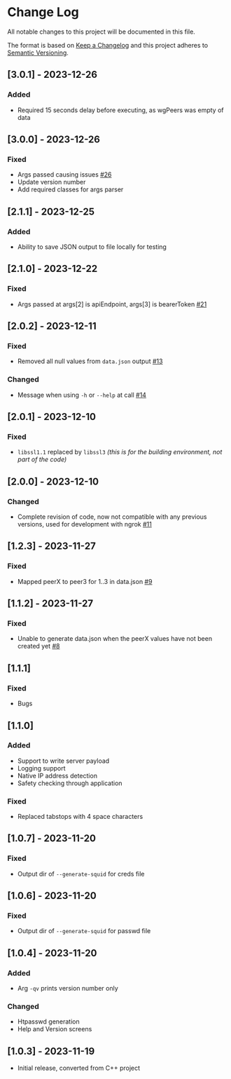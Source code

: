
# Change Log
All notable changes to this project will be documented in this file.
 
The format is based on [Keep a Changelog](http://keepachangelog.com/)
and this project adheres to [Semantic Versioning](http://semver.org/).

## [3.0.1] - 2023-12-26

### Added
- Required 15 seconds delay before executing, as wgPeers was empty of data

## [3.0.0] - 2023-12-26

### Fixed
- Args passed causing issues [#26](https://github.com/repasscloud/lunavpn-lvfucs/issues/26)
- Update version number
- Add required classes for args parser

## [2.1.1] - 2023-12-25

### Added

- Ability to save JSON output to file locally for testing

## [2.1.0] - 2023-12-22

### Fixed
- Args passed at args[2] is apiEndpoint, args[3] is bearerToken [#21](https://github.com/repasscloud/lunavpn-lvfucs/issues/21)

## [2.0.2] - 2023-12-11

### Fixed
- Removed all null values from `data.json` output [#13](https://github.com/repasscloud/lunavpn-lvfucs/issues/13)

### Changed
- Message when using `-h` or `--help` at call [#14](https://github.com/repasscloud/lunavpn-lvfucs/issues/14)

## [2.0.1] - 2023-12-10

### Fixed
- `libssl1.1` replaced by `libssl3` _(this is for the building environment, not part of the code)_

## [2.0.0] - 2023-12-10

### Changed
- Complete revision of code, now not compatible with any previous versions, used for development with ngrok [#11](https://github.com/repasscloud/lunavpn-lvfucs/issues/11)

## [1.2.3] - 2023-11-27

### Fixed
- Mapped peerX to peer3 for 1..3 in data.json [#9](https://github.com/repasscloud/lunavpn-lvfucs/issues/9)

## [1.1.2] - 2023-11-27

### Fixed
- Unable to generate data.json when the peerX values have not been created yet [#8](https://github.com/repasscloud/lunavpn-lvfucs/issues/8)

## [1.1.1]

### Fixed
- Bugs

## [1.1.0]

### Added
- Support to write server payload
- Logging support
- Native IP address detection
- Safety checking through application

### Fixed
- Replaced tabstops with 4 space characters

## [1.0.7] - 2023-11-20

### Fixed
- Output dir of `--generate-squid` for creds file

## [1.0.6] - 2023-11-20

### Fixed
- Output dir of `--generate-squid` for passwd file

## [1.0.4] - 2023-11-20

### Added
- Arg `-qv` prints version number only

### Changed

- Htpasswd generation
- Help and Version screens
 
## [1.0.3] - 2023-11-19
 
- Initial release, converted from C++ project